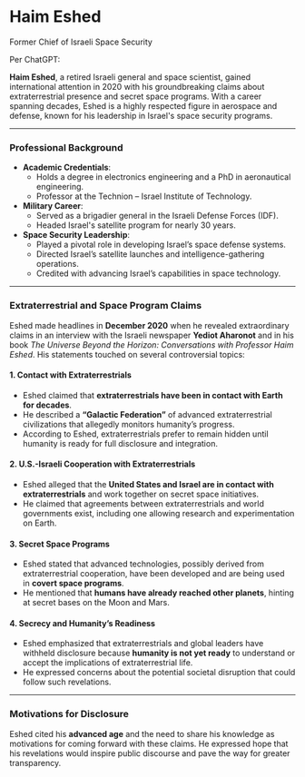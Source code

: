 # Haim Eshed

Former Chief of Israeli Space Security

Per ChatGPT: 

**Haim Eshed**, a retired Israeli general and space scientist, gained international attention in 2020 with his groundbreaking claims about extraterrestrial presence and secret space programs. With a career spanning decades, Eshed is a highly respected figure in aerospace and defense, known for his leadership in Israel's space security programs.

---

### **Professional Background**

- **Academic Credentials**:
    - Holds a degree in electronics engineering and a PhD in aeronautical engineering.
    - Professor at the Technion – Israel Institute of Technology.
- **Military Career**:
    - Served as a brigadier general in the Israeli Defense Forces (IDF).
    - Headed Israel's satellite program for nearly 30 years.
- **Space Security Leadership**:
    - Played a pivotal role in developing Israel’s space defense systems.
    - Directed Israel’s satellite launches and intelligence-gathering operations.
    - Credited with advancing Israel’s capabilities in space technology.

---

### **Extraterrestrial and Space Program Claims**

Eshed made headlines in **December 2020** when he revealed extraordinary claims in an interview with the Israeli newspaper **Yediot Aharonot** and in his book _The Universe Beyond the Horizon: Conversations with Professor Haim Eshed_. His statements touched on several controversial topics:

#### **1. Contact with Extraterrestrials**

- Eshed claimed that **extraterrestrials have been in contact with Earth for decades**.
- He described a **“Galactic Federation”** of advanced extraterrestrial civilizations that allegedly monitors humanity’s progress.
- According to Eshed, extraterrestrials prefer to remain hidden until humanity is ready for full disclosure and integration.

#### **2. U.S.-Israeli Cooperation with Extraterrestrials**

- Eshed alleged that the **United States and Israel are in contact with extraterrestrials** and work together on secret space initiatives.
- He claimed that agreements between extraterrestrials and world governments exist, including one allowing research and experimentation on Earth.

#### **3. Secret Space Programs**

- Eshed stated that advanced technologies, possibly derived from extraterrestrial cooperation, have been developed and are being used in **covert space programs**.
- He mentioned that **humans have already reached other planets**, hinting at secret bases on the Moon and Mars.

#### **4. Secrecy and Humanity’s Readiness**

- Eshed emphasized that extraterrestrials and global leaders have withheld disclosure because **humanity is not yet ready** to understand or accept the implications of extraterrestrial life.
- He expressed concerns about the potential societal disruption that could follow such revelations.

---

### **Motivations for Disclosure**

Eshed cited his **advanced age** and the need to share his knowledge as motivations for coming forward with these claims. He expressed hope that his revelations would inspire public discourse and pave the way for greater transparency.